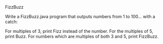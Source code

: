 FizzBuzz


Write a FizzBuzz.java program that outputs numbers from 1 to 100… with a catch:


For multiples of 3, print Fizz instead of the number.
For the multiples of 5, print Buzz.
For numbers which are multiples of both 3 and 5, print FizzBuzz.
